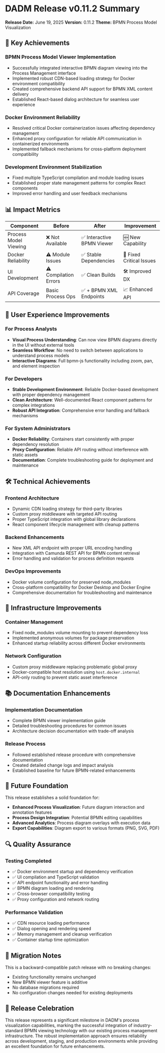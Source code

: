 # DADM Release v0.11.2 Summary

**Release Date:** June 19, 2025
**Version:** 0.11.2
**Theme:** BPMN Process Model Visualization

## 🎯 Key Achievements

### BPMN Process Model Viewer Implementation
- Successfully integrated interactive BPMN diagram viewing into the Process Management interface
- Implemented robust CDN-based loading strategy for Docker environment compatibility
- Created comprehensive backend API support for BPMN XML content delivery
- Established React-based dialog architecture for seamless user experience

### Docker Environment Reliability
- Resolved critical Docker containerization issues affecting dependency management
- Enhanced proxy configuration for reliable API communication in containerized environments
- Implemented fallback mechanisms for cross-platform deployment compatibility

### Development Environment Stabilization
- Fixed multiple TypeScript compilation and module loading issues
- Established proper state management patterns for complex React components
- Improved error handling and user feedback mechanisms

## 📊 Impact Metrics

| Component | Before | After | Improvement |
|-----------|--------|-------|-------------|
| Process Model Viewing | ❌ Not Available | ✅ Interactive BPMN Viewer | 🆕 New Capability |
| Docker Reliability | ⚠️ Module Issues | ✅ Stable Dependencies | 🔧 Fixed Critical Issues |
| UI Development | ⚠️ Compilation Errors | ✅ Clean Builds | 🛠️ Improved DX |
| API Coverage | Basic Process Ops | ✅ + BPMN XML Endpoints | 📈 Enhanced API |

## 🚀 User Experience Improvements

### For Process Analysts
- **Visual Process Understanding**: Can now view BPMN diagrams directly in the UI without external tools
- **Seamless Workflow**: No need to switch between applications to understand process models
- **Interactive Diagrams**: Full bpmn-js functionality including zoom, pan, and element inspection

### For Developers
- **Stable Development Environment**: Reliable Docker-based development with proper dependency management
- **Clean Architecture**: Well-documented React component patterns for complex integrations
- **Robust API Integration**: Comprehensive error handling and fallback mechanisms

### For System Administrators
- **Docker Reliability**: Containers start consistently with proper dependency resolution
- **Proxy Configuration**: Reliable API routing without interference with static assets
- **Documentation**: Complete troubleshooting guide for deployment and maintenance

## 🛠️ Technical Achievements

### Frontend Architecture
- Dynamic CDN loading strategy for third-party libraries
- Custom proxy middleware with targeted API routing
- Proper TypeScript integration with global library declarations
- React component lifecycle management with cleanup patterns

### Backend Enhancements
- New XML API endpoint with proper URL encoding handling
- Integration with Camunda REST API for BPMN content retrieval
- Error handling and validation for process definition requests

### DevOps Improvements
- Docker volume configuration for preserved node_modules
- Cross-platform compatibility for Docker Desktop and Docker Engine
- Comprehensive documentation for troubleshooting and maintenance

## 🔧 Infrastructure Improvements

### Container Management
- Fixed node_modules volume mounting to prevent dependency loss
- Implemented anonymous volumes for package preservation
- Enhanced startup reliability across different Docker environments

### Network Configuration
- Custom proxy middleware replacing problematic global proxy
- Docker-compatible host resolution using `host.docker.internal`
- API-only routing to prevent static asset interference

## 📚 Documentation Enhancements

### Implementation Documentation
- Complete BPMN viewer implementation guide
- Detailed troubleshooting procedures for common issues
- Architecture decision documentation with trade-off analysis

### Release Process
- Followed established release procedure with comprehensive documentation
- Created detailed change logs and impact analysis
- Established baseline for future BPMN-related enhancements

## 🎯 Future Foundation

This release establishes a solid foundation for:
- **Enhanced Process Visualization**: Future diagram interaction and annotation features
- **Process Design Integration**: Potential BPMN editing capabilities
- **Advanced Analytics**: Process diagram overlays with execution data
- **Export Capabilities**: Diagram export to various formats (PNG, SVG, PDF)

## 🔍 Quality Assurance

### Testing Completed
- ✅ Docker environment startup and dependency verification
- ✅ UI compilation and TypeScript validation
- ✅ API endpoint functionality and error handling
- ✅ BPMN diagram loading and rendering
- ✅ Cross-browser compatibility testing
- ✅ Proxy configuration and network routing

### Performance Validation
- ✅ CDN resource loading performance
- ✅ Dialog opening and rendering speed
- ✅ Memory management and cleanup verification
- ✅ Container startup time optimization

## 📝 Migration Notes

This is a backward-compatible patch release with no breaking changes:
- Existing functionality remains unchanged
- New BPMN viewer feature is additive
- No database migrations required
- No configuration changes needed for existing deployments

## 🎉 Release Celebration

This release represents a significant milestone in DADM's process visualization capabilities, marking the successful integration of industry-standard BPMN viewing technology with our existing process management infrastructure. The robust implementation approach ensures reliability across development, staging, and production environments while providing an excellent foundation for future enhancements.
